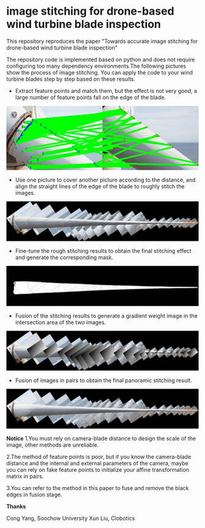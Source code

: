 # image stitching for drone-based wind turbine blade inspection

This repository reproduces the paper "Towards accurate image stitching for drone-based wind turbine blade inspection"


The repository code is implemented based on python and does not require configuring too many dependency environments.The following pictures show the process of image stitching. You can apply the code to your wind turbine blades step by step based on these results.


* Extract feature points and match them, but the effect is not very good, a large number of feature points fall on the edge of the blade.

![image1](./doc/match.png)

* Use one picture to cover another picture according to the distance, and align the straight lines of the edge of the blade to roughly stitch the images.

![image2](./doc/fusion_cover.jpg)

* Fine-tune the rough stitching results to obtain the final stitching effect and generate the corresponding mask.

![image3](./doc/mask_img.jpg)

* Fusion of the stitching results to generate a gradient weight image in the intersection area of the two images.

![image4](./doc/fusion_visibale.jpg)

* Fusion of images in pairs to obtain the final panoramic stitching result.

![image5](./doc/fusion_img.jpg)


**Notice**
1.You must rely on camera-blade distance to design the scale of the image, other methods are unreliable.

2.The method of feature points is poor, but if you know the camera-blade distance and the internal and external parameters of the camera, maybe you can rely on fake feature points to initialize your affine transformation matrix in pairs.

3.You can refer to the method in this paper to fuse and remove the black edges in fusion stage.

**Thanks**

Cong Yang, Soochow University
Xun Liu, Clobotics
